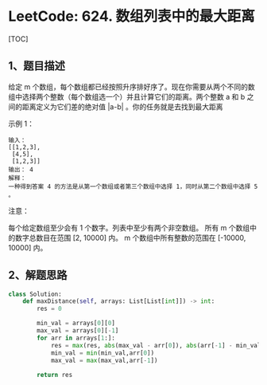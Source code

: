 # LeetCode: 624. 数组列表中的最大距离

[TOC]

## 1、题目描述

给定 m 个数组，每个数组都已经按照升序排好序了。现在你需要从两个不同的数组中选择两个整数（每个数组选一个）并且计算它们的距离。两个整数 a 和 b 之间的距离定义为它们差的绝对值 |a-b| 。你的任务就是去找到最大距离

示例 1：

```
输入： 
[[1,2,3],
 [4,5],
 [1,2,3]]
输出： 4
解释：
一种得到答案 4 的方法是从第一个数组或者第三个数组中选择 1，同时从第二个数组中选择 5 。
```




注意：

每个给定数组至少会有 1 个数字。列表中至少有两个非空数组。
所有 m 个数组中的数字总数目在范围 [2, 10000] 内。
m 个数组中所有整数的范围在 [-10000, 10000] 内。

## 2、解题思路



```python
class Solution:
    def maxDistance(self, arrays: List[List[int]]) -> int:
        res = 0

        min_val = arrays[0][0]
        max_val = arrays[0][-1]
        for arr in arrays[1:]:
            res = max(res, abs(max_val - arr[0]), abs(arr[-1] - min_val))
            min_val = min(min_val,arr[0])
            max_val = max(max_val,arr[-1])
        
        return res
```

